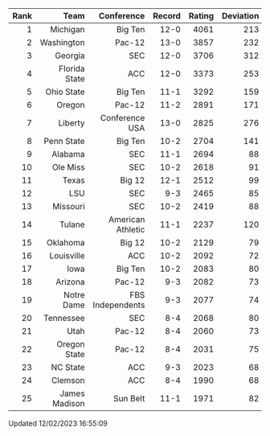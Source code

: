 | Rank  | Team                 | Conference           | Record   | Rating | Deviation |
| ---:  | ---:                 | ---:                 | ---:     | ---:   | ---:      |
| 1     | Michigan             | Big Ten              | 12-0     | 4061   | 213       |
| 2     | Washington           | Pac-12               | 13-0     | 3857   | 232       |
| 3     | Georgia              | SEC                  | 12-0     | 3706   | 312       |
| 4     | Florida State        | ACC                  | 12-0     | 3373   | 253       |
| 5     | Ohio State           | Big Ten              | 11-1     | 3292   | 159       |
| 6     | Oregon               | Pac-12               | 11-2     | 2891   | 171       |
| 7     | Liberty              | Conference USA       | 13-0     | 2825   | 276       |
| 8     | Penn State           | Big Ten              | 10-2     | 2704   | 141       |
| 9     | Alabama              | SEC                  | 11-1     | 2694   | 88        |
| 10    | Ole Miss             | SEC                  | 10-2     | 2618   | 91        |
| 11    | Texas                | Big 12               | 12-1     | 2512   | 99        |
| 12    | LSU                  | SEC                  | 9-3      | 2465   | 85        |
| 13    | Missouri             | SEC                  | 10-2     | 2419   | 88        |
| 14    | Tulane               | American Athletic    | 11-1     | 2237   | 120       |
| 15    | Oklahoma             | Big 12               | 10-2     | 2129   | 79        |
| 16    | Louisville           | ACC                  | 10-2     | 2092   | 72        |
| 17    | Iowa                 | Big Ten              | 10-2     | 2083   | 80        |
| 18    | Arizona              | Pac-12               | 9-3      | 2082   | 73        |
| 19    | Notre Dame           | FBS Independents     | 9-3      | 2077   | 74        |
| 20    | Tennessee            | SEC                  | 8-4      | 2068   | 80        |
| 21    | Utah                 | Pac-12               | 8-4      | 2060   | 73        |
| 22    | Oregon State         | Pac-12               | 8-4      | 2031   | 75        |
| 23    | NC State             | ACC                  | 9-3      | 2023   | 68        |
| 24    | Clemson              | ACC                  | 8-4      | 1990   | 68        |
| 25    | James Madison        | Sun Belt             | 11-1     | 1971   | 82        |

Updated 12/02/2023 16:55:09
